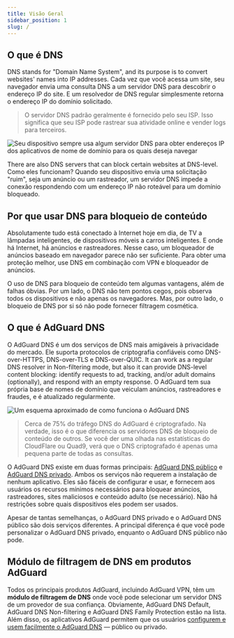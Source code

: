 ```yaml
---
title: Visão Geral
sidebar_position: 1
slug: /
---
```


## O que é DNS

DNS stands for "Domain Name System", and its purpose is to convert websites' names into IP addresses. Cada vez que você acessa um site, seu navegador envia uma consulta DNS a um servidor DNS para descobrir o endereço IP do site. E um resolvedor de DNS regular simplesmente retorna o endereço IP do domínio solicitado.

> O servidor DNS padrão geralmente é fornecido pelo seu ISP. Isso significa que seu ISP pode rastrear sua atividade online e vender logs para terceiros.

![Seu dispositivo sempre usa algum servidor DNS para obter endereços IP dos aplicativos de nome de domínio para os quais deseja navegar](https://cdn.adguard.com/content/blog/articles/dns-cbs/scr1.png)

There are also DNS servers that can block certain websites at DNS-level. Como eles funcionam? Quando seu dispositivo envia uma solicitação "ruim", seja um anúncio ou um rastreador, um servidor DNS impede a conexão respondendo com um endereço IP não roteável para um domínio bloqueado.

## Por que usar DNS para bloqueio de conteúdo

Absolutamente tudo está conectado à Internet hoje em dia, de TV a lâmpadas inteligentes, de dispositivos móveis a carros inteligentes. E onde há Internet, há anúncios e rastreadores. Nesse caso, um bloqueador de anúncios baseado em navegador parece não ser suficiente. Para obter uma proteção melhor, use DNS em combinação com VPN e bloqueador de anúncios.

O uso de DNS para bloqueio de conteúdo tem algumas vantagens, além de falhas óbvias. Por um lado, o DNS não tem pontos cegos, pois observa todos os dispositivos e não apenas os navegadores. Mas, por outro lado, o bloqueio de DNS por si só não pode fornecer filtragem cosmética.

## O que é AdGuard DNS

O AdGuard DNS é um dos serviços de DNS mais amigáveis à privacidade do mercado. Ele suporta protocolos de criptografia confiáveis como DNS-over-HTTPS, DNS-over-TLS e DNS-over-QUIC. It can work as a regular DNS resolver in Non-filtering mode, but also it can provide DNS-level content blocking: identify requests to ad, tracking, and/or adult domains (optionally), and respond with an empty response. O AdGuard tem sua própria base de nomes de domínio que veiculam anúncios, rastreadores e fraudes, e é atualizado regularmente.

![Um esquema aproximado de como funciona o AdGuard DNS](https://cdn.adguard.com/public/Adguard/Blog/scr2.png)

> Cerca de 75% do tráfego DNS do AdGuard é criptografado. Na verdade, isso é o que diferencia os servidores DNS de bloqueio de conteúdo de outros. Se você der uma olhada nas estatísticas do CloudFlare ou Quad9, verá que o DNS criptografado é apenas uma pequena parte de todas as consultas.

O AdGuard DNS existe em duas formas principais: [AdGuard DNS público](public-dns/overview.md) e [AdGuard DNS privado](private-dns/overview.md). Ambos os serviços não requerem a instalação de nenhum aplicativo. Eles são fáceis de configurar e usar, e fornecem aos usuários os recursos mínimos necessários para bloquear anúncios, rastreadores, sites maliciosos e conteúdo adulto (se necessário). Não há restrições sobre quais dispositivos eles podem ser usados.

Apesar de tantas semelhanças, o AdGuard DNS privado e o AdGuard DNS público são dois serviços diferentes. A principal diferença é que você pode personalizar o AdGuard DNS privado, enquanto o AdGuard DNS público não pode.

## Módulo de filtragem de DNS em produtos AdGuard

Todos os principais produtos AdGuard, incluindo AdGuard VPN, têm um **módulo de filtragem de DNS** onde você pode selecionar um servidor DNS de um provedor de sua confiança. Obviamente, AdGuard DNS Default, AdGuard DNS Non-filtering e AdGuard DNS Family Protection estão na lista. Além disso, os aplicativos AdGuard permitem que os usuários [configurem e usem facilmente o AdGuard DNS](https://adguard-dns.io/en/public-dns.html) — público ou privado.







